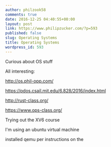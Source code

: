 ```yaml
---
author: philzook58
comments: true
date: 2016-12-25 04:40:55+00:00
layout: post
link: https://www.philipzucker.com/?p=593
published: false
slug: Operating Systems
title: Operating Systems
wordpress_id: 593
---
```


Curious about OS stuff

All interesting:

http://os.phil-opp.com/

https://pdos.csail.mit.edu/6.828/2016/index.html

http://rust-class.org/

https://www.ops-class.org/

Trying out the XV6 course

I'm using an ubuntu virtual machine

installed qemu per instructions on the


